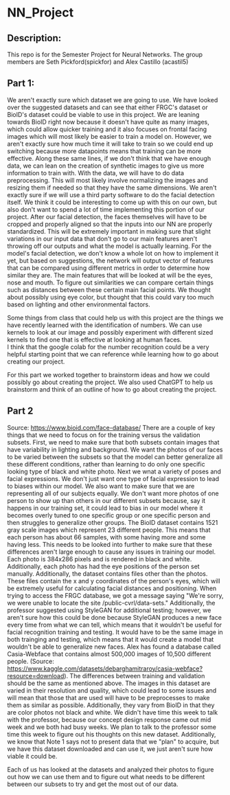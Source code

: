 # NN_Project
## Description:
This repo is for the Semester Project for Neural Networks. The group members are Seth Pickford(spickfor) and Alex Castillo (acastil5)


## Part 1:
We aren't exactly sure which dataset we are going to use.  We have looked over the suggested datasets and can see that either FRGC's dataset or 
BioID's dataset could be viable to use in this project.  We are leaning towards BioID right now because it doesn't have quite as many images,
 which could allow quicker training and it also focuses on frontal facing images which will most likely be easier to train a model on.
However, we aren't exactly sure how much time it will take to train so we could end up switching because more datapoints means that training 
can be more effective.  Along these same lines, if we don't think that we have enough data, we can lean on the creation of synthetic images to 
give us more information to train with.  With the data, we will have to do data preprocessing.  This will most likely involve normalizing the 
images and resizing them if needed so that they have the same dimensions.  We aren't exactly sure if we will use a third party software to do 
the facial detection itself.  We think it could be interesting to come up with this on our own, but also don't want to spend a lot of time 
implementing this portion of our project.  After our facial detection, the faces themselves will have to be cropped and properly aligned so 
that the inputs into our NN are properly standardized.  This will be extremely important in making sure that slight variations in our input 
data that don't go to our main features aren't throwing off our outputs and what the model is actually learning. For the model's facial 
detection, we don't know a whole lot on how to implement it yet, but based on suggestions, the network will output vector of features that can 
be compared using different metrics in order to determine how similar they are.  The main features that will be looked at will be the eyes, 
nose and mouth.  To figure out similarities we can compare certain things such as distances between these certain main facial points.  We 
thought about possibly using eye color, but thought that this could vary too much based on lighting and other environmental factors.

Some things from class that could help us with this project are the things we have recently learned with the identification of numbers.  We can 
use kernels to look at our image and possibly experiment with different sized kernels to find one that is effective at looking at human faces.  
I think that the google colab for the number recognition could be a very helpful starting point that we can reference while learning how to go 
about creating our project.

For this part we worked together to brainstorm ideas and how we could possibly go about creating the project.  We also used ChatGPT to help us 
brainstorm and think of an outline of how to go about creating the project.


## Part 2

Source: https://www.bioid.com/face-database/
There are a couple of key things that we need to focus on for the training versus the validation subsets.  First, we need to make sure that
both subsets contain images that have variability in lighting and background.  We want the photos of our faces to be varied between the 
subsets so that the model can better generalize all these different conditions, rather than learning to do only one specific looking type
of black and white photo.  Next we wnat a variety of poses and facial expressions.  We don't just want one type of facial expression to
lead to biases within our model.  We also want to make sure that we are representing all of our subjects equally.  We don't want more photos
of one person to show up than others in our different subsets because, say it happens in our training set, it could lead to bias in our model
where it becomes overly tuned to one specific group or one specific person and then struggles to generalize other groups.
The BioID dataset contains 1521 gray scale images which represent 23 different people.  This means that each person has about 66 samples, with
some having more and some having less.  This needs to be looked into further to make sure that these differences aren't large enough to cause
any issues in training our model.  Each photo is 384x286 pixels and is rendered in black and white.  Additionally, each photo has had the eye 
positions of the person set manually.  Additionally, the dataset contains files other than the photos.  These files contain the x and y
coordinates of the person's eyes, which will be extremely useful for calculating facial distances and positioning.
When trying to access the FRGC database, we got a message saying "We're sorry, we were unable to locate the site /public-cvrl/data-sets."
Additionally, the professor suggested using StyleGAN for additional testing; however, we aren't sure how this could be done because StyleGAN
produces a new face every time from what we can tell, which means that it wouldn't be useful for facial recognition training and testing.  It
 would have to be the same image in both trainging and testing, which means that it would create a model that wouldn't be able to generalize new
faces.
Alex has found a database called Casia-Webface that contains almost 500,000 images of 10,500 different people. (Source: https://www.kaggle.com/datasets/debarghamitraroy/casia-webface?resource=download).  The differences between training and validation should be the same as mentioned
above.  The images in this dataset are varied in their resolution and quality, which could lead to some issues and will mean that those that
are used will have to be preprocesses to make them as similar as possible.  Additionally, they vary from BioID in that they are color photos
not black and white.
We didn't have time this week to talk with the professor, because our concept design response came out mid week and we both had busy weeks.
We plan to talk to the professor some time this week to figure out his thoughts on this new dataset.
Additionally, we know that Note 1 says not to present data that we "plan" to acquire, but we have this dataset downloaded and can use it,
we just aren't sure how viable it could be.


Each of us has looked at the datasets and analyzed their photos to figure out how we can use them and to figure out what needs to 
be different between our subsets to try and get the most out of our data.